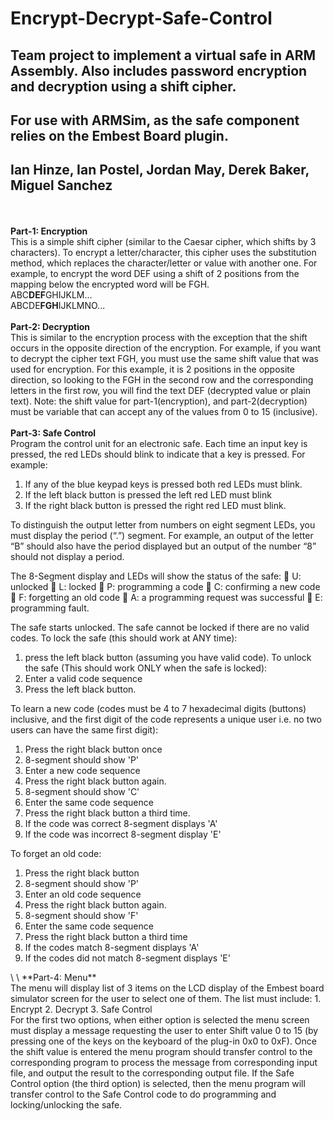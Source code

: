 # Encrypt-Decrypt-Safe-Control
## Team project to implement a virtual safe in ARM Assembly. Also includes password encryption and decryption using a shift cipher.
## For use with ARMSim, as the safe component relies on the Embest Board plugin. 
## Ian Hinze, Ian Postel, Jordan May, Derek Baker, Miguel Sanchez
\
\
**Part-1: Encryption**<br />
This is a simple shift cipher (similar to the Caesar cipher, which shifts by 3 characters). To encrypt a letter/character, this cipher uses the substitution method, which replaces the character/letter or value with another one. For example, to encrypt the word DEF using a shift of 2 positions from the mapping below the encrypted word will be FGH.
\
ABC**DEF**GHIJKLM...
\
ABCDE**FGH**IJKLMNO...
\
\
**Part-2: Decryption**<br />
This is similar to the encryption process with the exception that the shift occurs in the opposite direction of the encryption. For example, if you want to decrypt the cipher text FGH, you must use the same shift value that was used for encryption. For this example, it is 2 positions in the opposite direction, so looking to the FGH in the second row and the corresponding letters in the first row, you will find the text DEF (decrypted value or plain text).
Note: the shift value for part-1(encryption), and part-2(decryption) must be variable that can accept any of the values from 0 to 15 (inclusive).
\
\
**Part-3: Safe Control**<br />
Program the control unit for an electronic safe.
Each time an input key is pressed, the red LEDs should blink to indicate that a key is pressed. For example:
1. If any of the blue keypad keys is pressed both red LEDs must blink.
2. If the left black button is pressed the left red LED must blink
3. If the right black button is pressed the right red LED must blink.<br />

To distinguish the output letter from numbers on eight segment LEDs, you must display the period (“.”) segment. For example, an output of the letter “B” should also have the period displayed but an output of the number “8” should not display a period.<br />

The 8-Segment display and LEDs will show the status of the safe:
 U: unlocked
 L: locked
 P: programming a code
 C: confirming a new code
 F: forgetting an old code
 A: a programming request was successful
 E: programming fault.<br />

The safe starts unlocked. The safe cannot be locked if there are no valid codes.
To lock the safe (this should work at ANY time):
1. press the left black button (assuming you have valid code).
To unlock the safe (This should work ONLY when the safe is locked):
1. Enter a valid code sequence
2. Press the left black button.<br />

To learn a new code (codes must be 4 to 7 hexadecimal digits (buttons) inclusive, and the first digit of the code represents a unique user i.e. no two users can have the same first digit):
1. Press the right black button once
2. 8-segment should show 'P'
3. Enter a new code sequence
4. Press the right black button again.
5. 8-segment should show 'C'
6. Enter the same code sequence
7. Press the right black button a third time.
8. If the code was correct 8-segment displays 'A'
9. If the code was incorrect 8-segment display 'E'<br />

To forget an old code:
1. Press the right black button
2. 8-segment should show 'P'
3. Enter an old code sequence
4. Press the right black button again.
5. 8-segment should show 'F'
6. Enter the same code sequence
7. Press the right black button a third time
8. If the codes match 8-segment displays 'A'
9. If the codes did not match 8-segment displays 'E'<br />
<a/>
\
\
**Part-4: Menu**<br />
The menu will display list of 3 items on the LCD display of the Embest board simulator screen for the user to select one of them. The list must include:
<a>
1. Encrypt
2. Decrypt
3. Safe Control<br />
For the first two options, when either option is selected the menu screen must display a message requesting the user to enter Shift value 0 to 15 (by pressing one of the keys on the keyboard of the plug-in 0x0 to 0xF). Once the shift value is entered the menu program should transfer control to the corresponding program to process the message from corresponding input file, and output the result to the corresponding output file.
If the Safe Control option (the third option) is selected, then the menu program will transfer control to the Safe Control code to do programming and locking/unlocking the safe.
